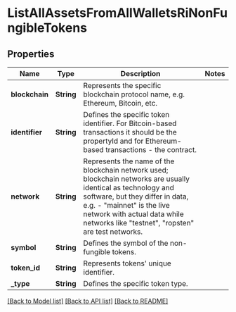 # ListAllAssetsFromAllWalletsRiNonFungibleTokens

## Properties

Name | Type | Description | Notes
------------ | ------------- | ------------- | -------------
**blockchain** | **String** | Represents the specific blockchain protocol name, e.g. Ethereum, Bitcoin, etc. | 
**identifier** | **String** | Defines the specific token identifier. For Bitcoin-based transactions it should be the propertyId and for Ethereum-based transactions - the contract. | 
**network** | **String** | Represents the name of the blockchain network used; blockchain networks are usually identical as technology and software, but they differ in data, e.g. - \"mainnet\" is the live network with actual data while networks like \"testnet\", \"ropsten\" are test networks. | 
**symbol** | **String** | Defines the symbol of the non-fungible tokens. | 
**token_id** | **String** | Represents tokens' unique identifier. | 
**_type** | **String** | Defines the specific token type. | 

[[Back to Model list]](../README.md#documentation-for-models) [[Back to API list]](../README.md#documentation-for-api-endpoints) [[Back to README]](../README.md)


